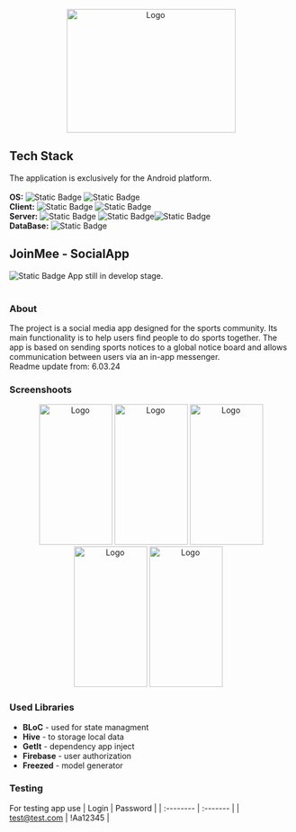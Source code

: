 <p align="center">
<img src="http://motyliar.webd.pro/social/appLogo.png" alt="Logo" width="300" height="220">

</p>



## Tech Stack
The application is exclusively for the Android platform.<br><br>
**OS:** ![Static Badge](https://img.shields.io/badge/Android-green) ![Static Badge](https://img.shields.io/badge/29.0-white?label=AndroidSDK&labelColor=green)<br>
**Client:**     ![Static Badge](https://img.shields.io/badge/3.13.2-white?label=flutter&labelColor=blue&color=white) ![Static Badge](https://img.shields.io/badge/3.1.0-white?label=dart&labelColor=blue&color=white)<br>
**Server:** ![Static Badge](https://img.shields.io/badge/JavaScript-yellow) ![Static Badge](https://img.shields.io/badge/NODE.JS-green)![Static Badge](https://img.shields.io/badge/Express-grey)<br>
**DataBase:** ![Static Badge](https://img.shields.io/badge/MongoDB--Atlas-white?label=NoSQL&labelColor=yellow)<br>
## JoinMee - SocialApp
![Static Badge](https://img.shields.io/badge/Important-red)
App still in develop stage. <br><br>
### About
The project is a social media app designed for the sports community. Its main functionality is to help users find people to do sports together.
The app is based on sending sports notices to a global notice board and allows communication between users via an in-app messenger.
<br>Readme update from: 6.03.24

### Screenshoots
<p align="center" >
  <span style="margin-right: 10px;">
<img src="http://motyliar.webd.pro/social/screens/screen_one.jpg" alt="Logo" width="130" height="250" > 
<img src="http://motyliar.webd.pro/social/screens/screen_three.jpg" alt="Logo" width="130" height="250"> 
<img src="http://motyliar.webd.pro/social/screens/screen_four.jpg" alt="Logo" width="130" height="250">
<img src="http://motyliar.webd.pro/social/screens/screen_five.jpg" alt="Logo" width="130" height="250">
<img src="http://motyliar.webd.pro/social/screens/screen_seven.jpg" alt="Logo" width="130" height="250">
</p>

### Used Libraries
- **BLoC** - used for state managment
- **Hive** - to storage local data
- **GetIt** - dependency app inject
- **Firebase** - user authorization
- **Freezed** - model generator

### Testing
For testing app use
| Login         | Password |
| :--------     | :------- | 
| test@test.com | !Aa12345 |
<br>
